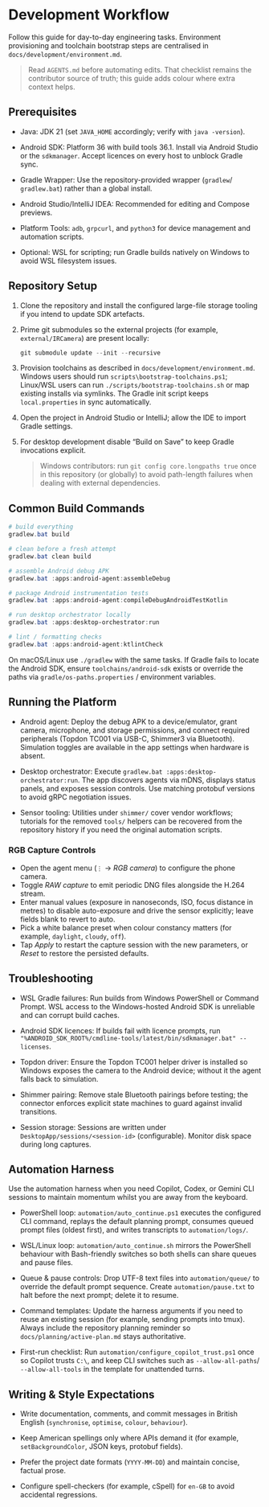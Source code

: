 # Development Workflow

Follow this guide for day-to-day engineering tasks. Environment provisioning and
toolchain bootstrap steps are centralised in `docs/development/environment.md`.

> Read `AGENTS.md` before automating edits. That checklist remains the
> contributor source of truth; this guide adds colour where extra context helps.

## Prerequisites

- Java: JDK 21 (set `JAVA_HOME` accordingly; verify with `java -version`).

- Android SDK: Platform 36 with build tools 36.1. Install via Android Studio or
  the `sdkmanager`. Accept licences on every host to unblock Gradle sync.

- Gradle Wrapper: Use the repository-provided wrapper (`gradlew`/ `gradlew.bat`)
  rather than a global install.

- Android Studio/IntelliJ IDEA: Recommended for editing and Compose previews.

- Platform Tools: `adb`, `grpcurl`, and `python3` for device management and
  automation scripts.

- Optional: WSL for scripting; run Gradle builds natively on Windows to avoid
  WSL filesystem issues.

## Repository Setup

1. Clone the repository and install the configured large-file storage tooling if
   you intend to update SDK artefacts.

2. Prime git submodules so the external projects (for example, `external/IRCamera`)
   are present locally:

   ```powershell
   git submodule update --init --recursive
   ```

3. Provision toolchains as described in `docs/development/environment.md`.
   Windows users should run `scripts\bootstrap-toolchains.ps1`; Linux/WSL users
   can run `./scripts/bootstrap-toolchains.sh` or map existing installs via
   symlinks. The Gradle init script keeps `local.properties` in sync
   automatically.

4. Open the project in Android Studio or IntelliJ; allow the IDE to import
   Gradle settings.

5. For desktop development disable “Build on Save” to keep Gradle invocations
   explicit.

   > Windows contributors: run `git config core.longpaths true` once in this
   > repository (or globally) to avoid path-length failures when dealing with
   > external dependencies.

## Common Build Commands

```powershell
# build everything
gradlew.bat build

# clean before a fresh attempt
gradlew.bat clean build

# assemble Android debug APK
gradlew.bat :apps:android-agent:assembleDebug

# package Android instrumentation tests
gradlew.bat :apps:android-agent:compileDebugAndroidTestKotlin

# run desktop orchestrator locally
gradlew.bat :apps:desktop-orchestrator:run

# lint / formatting checks
gradlew.bat :apps:android-agent:ktlintCheck
```

On macOS/Linux use `./gradlew` with the same tasks. If Gradle fails to locate
the Android SDK, ensure `toolchains/android-sdk` exists or override the paths
via `gradle/os-paths.properties` / environment variables.

## Running the Platform

- Android agent: Deploy the debug APK to a device/emulator, grant camera,
  microphone, and storage permissions, and connect required peripherals (Topdon
  TC001 via USB-C, Shimmer3 via Bluetooth). Simulation toggles are available in
  the app settings when hardware is absent.

- Desktop orchestrator: Execute `gradlew.bat :apps:desktop-orchestrator:run`. The app discovers
  agents via mDNS, displays status panels, and exposes session controls. Use
  matching protobuf versions to avoid gRPC negotiation issues.

- Sensor tooling: Utilities under `shimmer/` cover vendor workflows; tutorials
  for the removed `tools/` helpers can be recovered from the repository history
  if you need the original automation scripts.

### RGB Capture Controls

- Open the agent menu (`⋮` → *RGB camera*) to configure the phone camera.
- Toggle *RAW capture* to emit periodic DNG files alongside the H.264 stream.
- Enter manual values (exposure in nanoseconds, ISO, focus distance in metres)
  to disable auto-exposure and drive the sensor explicitly; leave fields blank
  to revert to auto.
- Pick a white balance preset when colour constancy matters (for example,
  `daylight`, `cloudy`, `off`).
- Tap *Apply* to restart the capture session with the new parameters, or *Reset*
  to restore the persisted defaults.

## Troubleshooting

- WSL Gradle failures: Run builds from Windows PowerShell or Command Prompt. WSL
  access to the Windows-hosted Android SDK is unreliable and can corrupt build
  caches.

- Android SDK licences: If builds fail with licence prompts, run
  `"%ANDROID_SDK_ROOT%/cmdline-tools/latest/bin/sdkmanager.bat" --licenses`.

- Topdon driver: Ensure the Topdon TC001 helper driver is installed so Windows
  exposes the camera to the Android device; without it the agent falls back to
  simulation.

- Shimmer pairing: Remove stale Bluetooth pairings before testing; the connector
  enforces explicit state machines to guard against invalid transitions.

- Session storage: Sessions are written under `DesktopApp/sessions/<session-id>`
  (configurable). Monitor disk space during long captures.

## Automation Harness

Use the automation harness when you need Copilot, Codex, or Gemini CLI sessions
to maintain momentum whilst you are away from the keyboard.

- PowerShell loop: `automation/auto_continue.ps1` executes the configured CLI
  command, replays the default planning prompt, consumes queued prompt files
  (oldest first), and writes transcripts to `automation/logs/`.

- WSL/Linux loop: `automation/auto_continue.sh` mirrors the PowerShell behaviour
  with Bash-friendly switches so both shells can share queues and pause files.

- Queue & pause controls: Drop UTF-8 text files into `automation/queue/` to
  override the default prompt sequence. Create `automation/pause.txt` to halt
  before the next prompt; delete it to resume.

- Command templates: Update the harness arguments if you need to reuse an
  existing session (for example, sending prompts into tmux). Always include the
  repository planning reminder so `docs/planning/active-plan.md` stays
  authoritative.

- First-run checklist: Run `automation/configure_copilot_trust.ps1` once so
  Copilot trusts `C:\`, and keep CLI switches such as `--allow-all-paths`/
  `--allow-all-tools` in the template for unattended turns.

## Writing & Style Expectations

- Write documentation, comments, and commit messages in British English
  (`synchronise`, `optimise`, `colour`, `behaviour`).

- Keep American spellings only where APIs demand it (for example,
  `setBackgroundColor`, JSON keys, protobuf fields).

- Prefer the project date formats (`YYYY-MM-DD`) and maintain concise, factual
  prose.

- Configure spell-checkers (for example, cSpell) for `en-GB` to avoid accidental
  regressions.
